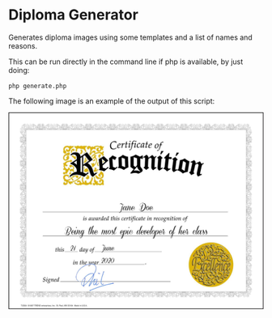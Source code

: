 # Diploma Generator

Generates diploma images using some templates and a list of names and reasons.

This can be run directly in the command line if php is available, by just doing:

```shell
php generate.php
```

The following image is an example of the output of this script:

![Example](Example.jpg)
